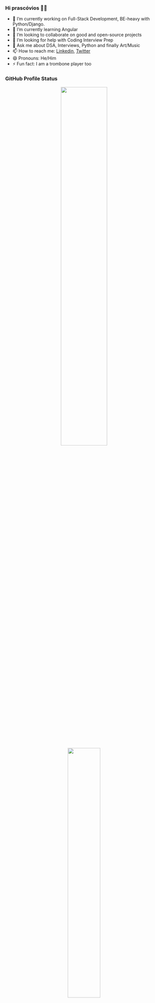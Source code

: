### Hi prascóvios 👋🏼

<!--
**gbvsilva/gbvsilva** is a ✨ _special_ ✨ repository because its `README.md` (this file) appears on your GitHub profile.

Here are some ideas to get you started:

- 🔭 I’m currently working on ...
- 🌱 I’m currently learning ...
- 👯 I’m looking to collaborate on ...
- 🤔 I’m looking for help with ...
- 💬 Ask me about ..
- 📫 How to reach me: ...
- 😄 Pronouns: ...
- ⚡ Fun fact: ...
-->

- 🔭 I’m currently working on Full-Stack Development, BE-heavy with Python/Django.
- 🌱 I’m currently learning Angular
- 👯 I’m looking to collaborate on good and open-source projects
- 🤔 I’m looking for help with Coding Interview Prep
- 💬 Ask me about DSA, Interviews, Python and finally Art/Music
- 📫 How to reach me: [Linkedin](https://www.linkedin.com/in/gbvsilva), [Twitter](https://twitter.com/GracoBeu)
- 😄 Pronouns: He/Him
- ⚡ Fun fact: I am a trombone player too

### GitHub Profile Status
<p align="center">    
  <img src="https://github-readme-stats-ul1b.vercel.app/api?username=gbvsilva&show_icons=true&theme=discord_old_blurple&hide_border=true" width="54.25%">
  <img src="https://github-readme-stats.vercel.app/api/top-langs?username=gbvsilva&layout=compact&theme=discord_old_blurple&hide_border=true" width="45.25%"> 
</p>
<br />

### GitHub Activity Graph
<a href="https://github.com/gbvsilva/gbvsilva"><img alt="Senior Dev's activity graph" src="https://github-readme-activity-graph.vercel.app/graph?username=gbvsilva&theme=github&hide_border=true" /></a>
<br />

<p align="right">
  <a href="https://github.com/gbvsilva?tab=repositories&sort=stargazers">
    <img alt="total stars" title="Total stars on GitHub" src="https://custom-icon-badges.herokuapp.com/badge/dynamic/json?logo=star&color=55960c&labelColor=488207&label=Stars&style=for-the-badge&query=%24.stars&url=https://api.github-star-counter.workers.dev/user/gbvsilva"/></a>
  <a href="https://github.com/gbvsilva?tab=followers">
    <img alt="followers" title="Follow me on Github" src="https://custom-icon-badges.herokuapp.com/github/followers/gbvsilva?color=236ad3&labelColor=1155ba&style=for-the-badge&logo=person-add&label=Followers&logoColor=white"/></a>
  <a href="https://github.com/gbvsilva">
    <img alt="views" title="GitHub profile views" src="https://komarev.com/ghpvc/?username=gbvsilva&style=for-the-badge"/></a>
</p>

